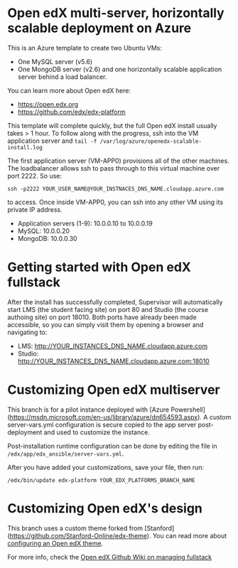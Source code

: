 # Open edX multi-server, horizontally scalable deployment on Azure

This is an Azure template to create two Ubuntu VMs: 
- One MySQL server (v5.6)
- One MongoDB server (v2.6)
and one horizontally scalable application server behind a load balancer.

You can learn more about Open edX here:
- https://open.edx.org
- https://github.com/edx/edx-platform

This template will complete quickly, but the full Open edX install usually takes > 1 hour. To follow along with the progress, ssh into the VM application server and `tail -f /var/log/azure/openedx-scalable-install.log`

The first application server (VM-APP0) provisions all of the other machines. The loadbalancer allows ssh to pass through to this virtual machine over port 2222. So use:
```
ssh -p2222 YOUR_USER_NAME@YOUR_INSTNACES_DNS_NAME.cloudapp.azure.com
```
to access. Once inside VM-APP0, you can ssh into any other VM using its private IP address.
- Application servers (1-9): 10.0.0.10 to 10.0.0.19
- MySQL: 10.0.0.20
- MongoDB: 10.0.0.30

# Getting started with Open edX fullstack
After the install has successfully completed, Supervisor will automatically start LMS (the student facing site) on port 80 and Studio (the course authoing site) on port 18010. Both ports have already been made accessible, so you can simply visit them by opening a browser and navigating to:
 - LMS: http://YOUR_INSTANCES_DNS_NAME.cloudapp.azure.com 
 - Studio: http://YOUR_INSTANCES_DNS_NAME.cloudapp.azure.com:18010

# Customizing Open edX multiserver
This branch is for a pilot instance deployed with [Azure Powershell] (https://msdn.microsoft.com/en-us/library/azure/dn654593.aspx). A custom server-vars.yml configuration is secure copied to the app server post-deployment and used to customize the instance.

Post-installation runtime configuration can be done by editing the file in `/edx/app/edx_ansible/server-vars.yml`.

After you have added your customizations, save your file, then run:
```
/edx/bin/update edx-platform YOUR_EDX_PLATFORMS_BRANCH_NAME
```

# Customizing Open edX's design
This branch uses a custom theme forked from [Stanford] (https://github.com/Stanford-Online/edx-theme). You can read more about [configuring an Open edX theme](https://github.com/edx/edx-platform/wiki/Stanford-Theming).

For more info, check the [Open edX Github Wiki on managing fullstack](https://github.com/edx/configuration/wiki/edX-Managing-the-Full-Stack)
